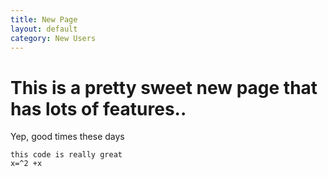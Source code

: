 ```yaml
---
title: New Page
layout: default
category: New Users
---
```


# This is a pretty sweet new page that has lots of features..


Yep, good times these days


```
this code is really great
x=^2 +x 
```

